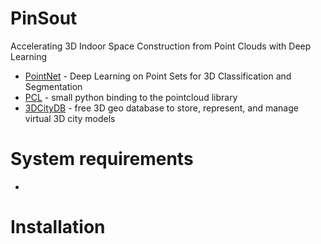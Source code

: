 # PinSout
Accelerating 3D Indoor Space Construction from Point Clouds with Deep Learning

* [PointNet] - Deep Learning on Point Sets for 3D Classification and Segmentation
* [PCL] - small python binding to the pointcloud library
* [3DCityDB] - free 3D geo database to store, represent, and manage virtual 3D city models
  
# System requirements
 - 

# Installation


#



   [PointNet]: <https://github.com/charlesq34/pointnet>
   [PCL]: <https://anaconda.org/sirokujira/python-pcl>
   [3DCityDB]: <https://www.3dcitydb.org/3dcitydb/d3ddatabase/>
